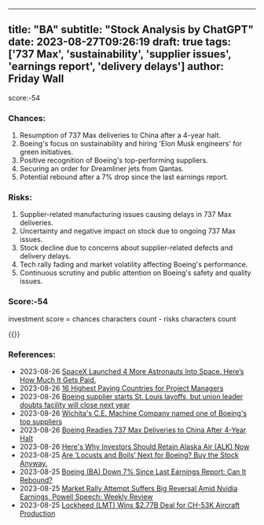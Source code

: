 
---
title: "BA"
subtitle: "Stock Analysis by ChatGPT"
date: 2023-08-27T09:26:19
draft: true
tags: ['737 Max', 'sustainability', 'supplier issues', 'earnings report', 'delivery delays']
author: Friday Wall
---

score:-54
### Chances:
1. Resumption of 737 Max deliveries to China after a 4-year halt.
2. Boeing's focus on sustainability and hiring 'Elon Musk engineers' for green initiatives.
3. Positive recognition of Boeing's top-performing suppliers.
4. Securing an order for Dreamliner jets from Qantas.
5. Potential rebound after a 7% drop since the last earnings report.
### Risks:
1. Supplier-related manufacturing issues causing delays in 737 Max deliveries.
2. Uncertainty and negative impact on stock due to ongoing 737 Max issues.
3. Stock decline due to concerns about supplier-related defects and delivery delays.
4. Tech rally fading and market volatility affecting Boeing's performance.
5. Continuous scrutiny and public attention on Boeing's safety and quality issues.
### Score:-54
investment score = chances characters count - risks characters count

{{<tradingview symbol="NYSE:BA">}}
### References:
- 2023-08-26 [SpaceX Launched 4 More Astronauts Into Space. Here’s How Much It Gets Paid.](https://finance.yahoo.com/m/3438b37f-cf7a-381c-9306-803f40ef8bae/spacex-launched-4-more.html?.tsrc=rss)
- 2023-08-26 [16 Highest Paying Countries for Project Managers](https://finance.yahoo.com/news/16-highest-paying-countries-project-145836823.html?.tsrc=rss)
- 2023-08-26 [Boeing supplier starts St. Louis layoffs, but union leader doubts facility will close next year](https://finance.yahoo.com/m/b6bf203c-0ab0-3269-a05b-5fc946bc87e5/boeing-supplier-starts-st..html?.tsrc=rss)
- 2023-08-26 [Wichita's C.E. Machine Company named one of Boeing's top suppliers](https://finance.yahoo.com/m/d1d768fa-2b3c-383e-848b-cb0e7de8fe01/wichita%27s-c.e.-machine.html?.tsrc=rss)
- 2023-08-26 [Boeing Readies 737 Max Deliveries to China After 4-Year Halt](https://finance.yahoo.com/news/boeing-readies-737-max-deliveries-171458099.html?.tsrc=rss)
- 2023-08-26 [Here's Why Investors Should Retain Alaska Air (ALK) Now](https://finance.yahoo.com/news/heres-why-investors-retain-alaska-163800835.html?.tsrc=rss)
- 2023-08-25 [Are ‘Locusts and Boils’ Next for Boeing? Buy the Stock Anyway.](https://finance.yahoo.com/m/46ec71a8-700f-3c27-abeb-72cf9089de35/are-%E2%80%98locusts-and-boils%E2%80%99-next.html?.tsrc=rss)
- 2023-08-25 [Boeing (BA) Down 7% Since Last Earnings Report: Can It Rebound?](https://finance.yahoo.com/news/boeing-ba-down-7-since-153112212.html?.tsrc=rss)
- 2023-08-25 [Market Rally Attempt Suffers Big Reversal Amid Nvidia Earnings, Powell Speech: Weekly Review](https://finance.yahoo.com/m/9474b1cf-d9bc-32ee-942d-8c96200215ee/market-rally-attempt-suffers.html?.tsrc=rss)
- 2023-08-25 [Lockheed (LMT) Wins $2.77B Deal for CH-53K Aircraft Production](https://finance.yahoo.com/news/lockheed-lmt-wins-2-77b-140300402.html?.tsrc=rss)


                